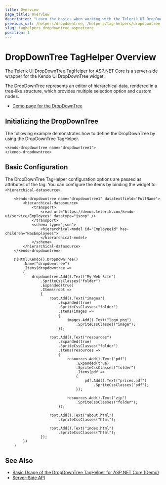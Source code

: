 ```yaml
---
title: Overview
page_title: Overview
description: "Learn the basics when working with the Telerik UI DropDownTree TagHelper for ASP.NET Core (MVC 6 or ASP.NET Core MVC)."
previous_url: /helpers/dropdowntree, /helpers/tag-helpers/dropdowntree
slug: taghelpers_dropdowntree_aspnetcore
position: 1
---
```


# DropDownTree TagHelper Overview

The Telerik UI DropDownTree TagHelper for ASP.NET Core is a server-side wrapper for the Kendo UI DropDownTree widget.

The DropDownTree represents an editor of hierarchical data, rendered in a tree-like structure, which provides multiple selection option and custom nodes.

* [Demo page for the DropDownTree](https://demos.telerik.com/aspnet-core/dropdowntree/tag-helper)

## Initializing the DropDownTree

The following example demonstrates how to define the DropDownTree by using the DropDownTree TagHelper.

    <kendo-dropdowntree name="dropdowntree1">
    </kendo-dropdowntree>

## Basic Configuration

The DropDownTree TagHelper configuration options are passed as attributes of the tag. You can configure the items by binding the widget to `<hierarchical-datasource>`.

```tagHelper
    <kendo-dropdowntree name="dropdowntree1" datatextfield="FullName">
        <hierarchical-datasource>
            <transport>
                <read url="https://demos.telerik.com/kendo-ui/service/Employees" datatype="jsonp" />
            </transport>
            <schema type="json">
                <hierarchical-model id="EmployeeId" has-children="HasEmployees">
                </hierarchical-model>
            </schema>
        </hierarchical-datasource>
    </kendo-dropdowntree>
```
```cshtml
    @(Html.Kendo().DropDownTree()
        .Name("dropdowntree")
        .Items(dropdowntree =>
        {
            dropdowntree.Add().Text("My Web Site")
                .SpriteCssClasses("folder")
                .Expanded(true)
                .Items(root =>
                {
                    root.Add().Text("images")
                        .Expanded(true)
                        .SpriteCssClasses("folder")
                        .Items(images =>
                        {
                            images.Add().Text("logo.png")
                                .SpriteCssClasses("image");
                        });

                    root.Add().Text("resources")
                        .Expanded(true)
                        .SpriteCssClasses("folder")
                        .Items(resources =>
                        {
                            resources.Add().Text("pdf")
                                .Expanded(true)
                                .SpriteCssClasses("folder")
                                .Items(pdf =>
                                {
                                    pdf.Add().Text("prices.pdf")
                                        .SpriteCssClasses("pdf");
                                });

                            resources.Add().Text("zip")
                                .SpriteCssClasses("folder");
                        });

                    root.Add().Text("about.html")
                        .SpriteCssClasses("html");

                    root.Add().Text("index.html")
                        .SpriteCssClasses("html");
                });
        })
    )
```

## See Also

* [Basic Usage of the DropDownTree TagHelper for ASP.NET Core (Demo)](https://demos.telerik.com/aspnet-core/dropdowntree/tag-helper)
* [Server-Side API](/api/dropdowntree)
